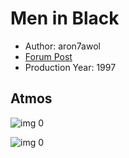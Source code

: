 # Men in Black

* Author: aron7awol
* [Forum Post](https://www.avsforum.com/threads/bass-eq-for-filtered-movies.2995212/post-57692814)
* Production Year: 1997

## Atmos

![img 0](https://i.imgur.com/6DUqymz.jpg)

![img 0](https://i.imgur.com/C4BAW5o.jpg)

